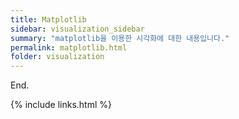 ```yaml
---
title: Matplotlib
sidebar: visualization_sidebar
summary: "matplotlib을 이용한 시각화에 대한 내용입니다."
permalink: matplotlib.html
folder: visualization
---
```



End.

{% include links.html %}
